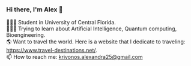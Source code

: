 ### Hi there, I'm Alex 👋

👩🏻‍🎓 Student in University of Central Florida.  
👩🏻‍💻 Trying to learn about Artificial Intelligence, Quantum computing, Bioengineering.  
🌎 Want to travel the world. Here is a website that I dedicate to traveling: https://www.travel-destinations.net/.  
📫 How to reach me: krivonos.alexandra25@gmail.com    
